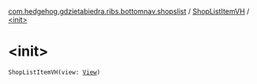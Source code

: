 [com.hedgehog.gdzietabiedra.ribs.bottomnav.shopslist](../index.md) / [ShopListItemVH](index.md) / [&lt;init&gt;](./-init-.md)

# &lt;init&gt;

`ShopListItemVH(view: `[`View`](https://developer.android.com/reference/android/view/View.html)`)`